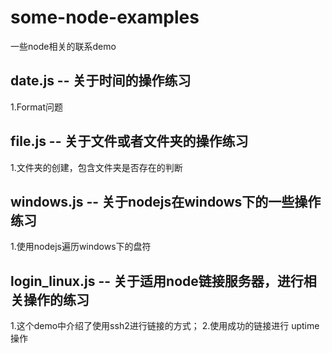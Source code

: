 # some-node-examples
一些node相关的联系demo

## date.js -- 关于时间的操作练习
1.Format问题

## file.js -- 关于文件或者文件夹的操作练习
1.文件夹的创建，包含文件夹是否存在的判断

## windows.js -- 关于nodejs在windows下的一些操作练习
1.使用nodejs遍历windows下的盘符

## login_linux.js -- 关于适用node链接服务器，进行相关操作的练习
1.这个demo中介绍了使用ssh2进行链接的方式；
2.使用成功的链接进行 uptime操作

